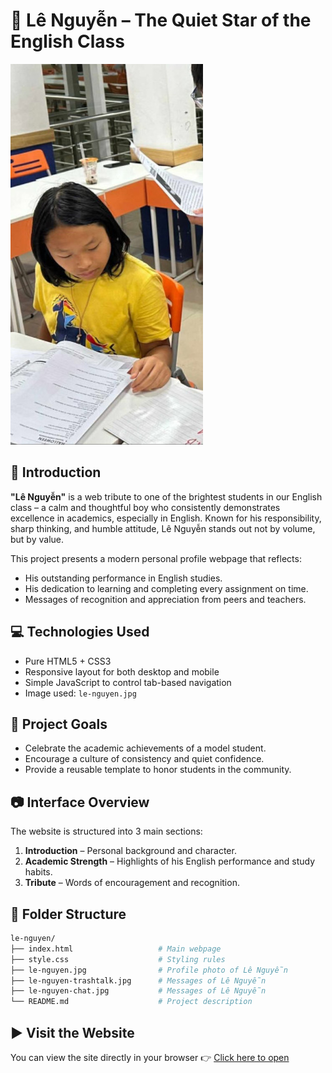 # 📘 Lê Nguyễn – The Quiet Star of the English Class

![Lê Nguyễn](./le-nguyen.jpg)

## 📌 Introduction

**"Lê Nguyễn"** is a web tribute to one of the brightest students in our English class – a calm and thoughtful boy who consistently demonstrates excellence in academics, especially in English. Known for his responsibility, sharp thinking, and humble attitude, Lê Nguyễn stands out not by volume, but by value.

This project presents a modern personal profile webpage that reflects:
- His outstanding performance in English studies.
- His dedication to learning and completing every assignment on time.
- Messages of recognition and appreciation from peers and teachers.

## 💻 Technologies Used

- Pure HTML5 + CSS3
- Responsive layout for both desktop and mobile
- Simple JavaScript to control tab-based navigation
- Image used: `le-nguyen.jpg`

## 🧠 Project Goals

- Celebrate the academic achievements of a model student.
- Encourage a culture of consistency and quiet confidence.
- Provide a reusable template to honor students in the community.

## 📷 Interface Overview

The website is structured into 3 main sections:

1. **Introduction** – Personal background and character.
2. **Academic Strength** – Highlights of his English performance and study habits.
3. **Tribute** – Words of encouragement and recognition.

## 📁 Folder Structure

~~~bash
le-nguyen/
├── index.html                   # Main webpage
├── style.css                    # Styling rules
├── le-nguyen.jpg                # Profile photo of Lê Nguyễn
├── le-nguyen-trashtalk.jpg      # Messages of Lê Nguyễn
├── le-nguyen-chat.jpg           # Messages of Lê Nguyễn
└── README.md                    # Project description
~~~

## ▶️ Visit the Website

You can view the site directly in your browser 👉 [Click here to open](https://tri1407.github.io/Le-Nguyen/)
